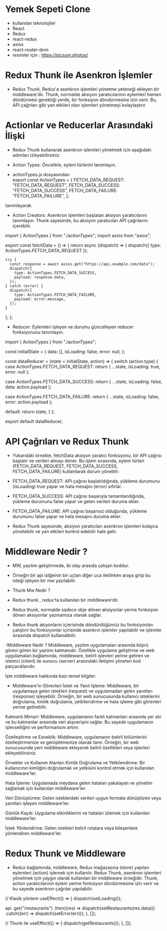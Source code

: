 # Yemek Sepeti Clone

- kullanılan teknolojiler
- React
- Redux
- react-redux
- axios
- react-router-dom
- resimler için : https://picsum.photos/

# Redux Thunk ile Asenkron İşlemler

- Redux Thunk, Redux'a asenkron işlemleri yönetme yeteneği ekleyen bir middleware'dir. Thunk, normalde aksiyon yaratıcılarının eylemleri hemen döndürmesi gerektiği yerde, bir fonksiyon döndürmesine izin verir. Bu, API çağrıları gibi yan etkileri olan işlemleri yönetmeyi kolaylaştırır.

# Actionlar ve Reducerlar Arasındaki İlişki

- Redux Thunk kullanarak asenkron işlemleri yönetmek için aşağıdaki adımları izleyebilirsiniz:

- Action Types: Öncelikle, eylem türlerini tanımlayın.

- actionTypes.js dosyasından  
  export const ActionTypes = {
  FETCH_DATA_REQUEST: "FETCH_DATA_REQUEST",
  FETCH_DATA_SUCCESS: "FETCH_DATA_SUCCESS",
  FETCH_DATA_FAILURE: "FETCH_DATA_FAILURE",
  };

tanımlayarak

- Action Creators: Asenkron işlemleri başlatan aksiyon yaratıcılarını tanımlayın. Thunk sayesinde, bu aksiyon yaratıcıları API çağrılarını içerebilir.

import { ActionTypes } from "./actionTypes";
import axios from "axios";

export const fetchData = () => {
return async (dispatch) => {
dispatch({ type: ActionTypes.FETCH_DATA_REQUEST });

    try {
      const response = await axios.get("https://api.example.com/data");
      dispatch({
        type: ActionTypes.FETCH_DATA_SUCCESS,
        payload: response.data,
      });
    } catch (error) {
      dispatch({
        type: ActionTypes.FETCH_DATA_FAILURE,
        payload: error.message,
      });
    }

};
};

- Reducer: Eylemleri işleyen ve durumu güncelleyen reducer fonksiyonunu tanımlayın.

import { ActionTypes } from "./actionTypes";

const initialState = {
data: [],
isLoading: false,
error: null,
};

const dataReducer = (state = initialState, action) => {
switch (action.type) {
case ActionTypes.FETCH_DATA_REQUEST:
return { ...state, isLoading: true, error: null };

case ActionTypes.FETCH_DATA_SUCCESS:
return { ...state, isLoading: false, data: action.payload };

case ActionTypes.FETCH_DATA_FAILURE:
return { ...state, isLoading: false, error: action.payload };

default:
return state;
}
};

export default dataReducer;

# API Çağrıları ve Redux Thunk

- Yukarıdaki örnekte, fetchData aksiyon yaratıcı fonksiyonu, bir API çağrısı başlatır ve verileri almayı dener. Bu işlem sırasında, eylem türleri (FETCH_DATA_REQUEST, FETCH_DATA_SUCCESS, FETCH_DATA_FAILURE) kullanılarak durum yönetilir:

- FETCH_DATA_REQUEST: API çağrısı başlatıldığında, yükleme durumunu (isLoading) true yapar ve hata mesajını (error) sıfırlar.

- FETCH_DATA_SUCCESS: API çağrısı başarıyla tamamlandığında, yükleme durumunu false yapar ve gelen verileri duruma ekler.

- FETCH_DATA_FAILURE: API çağrısı başarısız olduğunda, yükleme durumunu false yapar ve hata mesajını duruma ekler.

- Redux Thunk sayesinde, aksiyon yaratıcıları asenkron işlemleri kolayca yönetebilir ve yan etkileri kontrol edebilir hale gelir.

# Middleware Nedir ?

- MW, yazılım geliştirmede, iki olay arasıda çalışan koddur.
- Örneğin bir api istğeinin bir uçtan diğer uca iletilirken araya girip bu isteği işleyen bir mw yazılabilir.

- Thunk Mw Nedir ?
- Redux thunk , redux'ta kullanılan bir middleware'dir.

- Redux thunk, normalde sadece obje dönen aksiyonlar yerine fonksiyon dönen aksiyonlar yazmamıza olanak sağlar.

- Redux thunk akiyonların içierisinde döndürdüğümüz bu fonksiyonları çalıştırır bu fonksiyonlar içirisinde asenkrın işlemler yapılabilir ve işlemler sırasında dispatch kullanıalbilir.

-Middleware Nedir ?
Middleware, yazılım uygulamaları arasında köprü görevi gören bir yazılım katmanıdır. Özellikle uygulama geliştirme ve web uygulamaları bağlamında, middleware, belirli işlevleri yerine getiren ve istemci (client) ile sunucu (server) arasındaki iletişimi yöneten kod parçacıklarıdır.

İşte middleware hakkında bazı temel bilgiler:

- Middleware'in Görevleri
  İstek ve Yanıt İşleme: Middleware, bir uygulamaya gelen istekleri (request) ve uygulamadan gelen yanıtları (response) işleyebilir. Örneğin, bir web sunucusunda kullanıcı isteklerini doğrulama, kimlik doğrulama, yetkilendirme ve hata işleme gibi görevleri yerine getirebilir.

Katmanlı Mimari: Middleware, uygulamanın farklı katmanları arasında yer alır ve bu katmanlar arasında veri alışverişini sağlar. Bu sayede uygulamanın işlevselliğini ve performansını artırır.

Özelleştirme ve Esneklik: Middleware, uygulamanın belirli bölümlerini özelleştirmenize ve genişletmenize olanak tanır. Örneğin, bir web sunucusunda yeni middleware ekleyerek belirli özellikleri veya işlevleri ekleyebilirsiniz.

Örnekler ve Kullanım Alanları
Kimlik Doğrulama ve Yetkilendirme: Bir kullanıcının kimliğini doğrulamak ve yetkisini kontrol etmek için kullanılan middleware'ler.

Hata İşleme: Uygulamada meydana gelen hataları yakalayan ve yönetim sağlamak için kullanılan middleware'ler.

Veri Dönüştürme: Gelen isteklerdeki verileri uygun formata dönüştüren veya yanıtları işleyen middleware'ler.

Günlük Kaydı: Uygulama etkinliklerini ve hataları izlemek için kullanılan middleware'ler.

İstek Yönlendirme: Gelen istekleri belirli rotalara veya bileşenlere yönlendiren middleware'ler.

# Redux Thunk ve Middleware

- Redux bağlamında, middleware, Redux mağazasına (store) yapılan eylemleri (action) işlemek için kullanılır. Redux Thunk, asenkron işlemleri yönetmek için yaygın olarak kullanılan bir middleware örneğidir. Thunk, action yaratıcılarının eylem yerine fonksiyon döndürmesine izin verir ve bu sayede asenkron çağrılar yapılabilir.

// Klasik yöntem
useEffect(() => {
dispatch(setLoading());

api
.get("/restaurants")
.then((res) => dispatch(setRestaurants(res.data)))
.catch((err) => dispatch(setError(err)));
}, []);

// Thunk ile
useEffect(() => {
dispatch(getRestaurants());
}, []);
